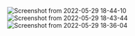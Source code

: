 ![Screenshot from 2022-05-29 18-44-10](https://user-images.githubusercontent.com/84653535/170870607-d2cad316-b31b-4b97-ab08-fda80c7a154d.png)
![Screenshot from 2022-05-29 18-43-44](https://user-images.githubusercontent.com/84653535/170870612-c2faa318-1495-481c-ac25-c62f5e9bc4ef.png)
![Screenshot from 2022-05-29 18-36-04](https://user-images.githubusercontent.com/84653535/170870615-28ab3ed3-0f81-41ae-81c4-ac4e446ceff1.png)